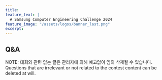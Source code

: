 ```yaml
---
title:
feature_text: |
  # Samsung Computer Engineering Challenge 2024
feature_image: "/assets/logos/banner_last.png"
excerpt:
---
```

## Q&A

NOTE: 대회와 관련 없는 글은 관리자에 의해 예고없이 임의 삭제될 수 있습니다.   
      Questions that are irrelevant or not related to the contest content can be deleted at will.

<script src="https://giscus.app/client.js"
        data-repo="cechallenge/cechallenge.github.io"
        data-repo-id="R_kgDOKCnhaw"
        data-category="Q&A"
        data-category-id="DIC_kwDOKCnha84Cgir1"
        data-mapping="pathname"
        data-strict="0"
        data-reactions-enabled="1"
        data-emit-metadata="0"
        data-input-position="bottom"
        data-theme="preferred_color_scheme"
        data-lang="ko"
        crossorigin="anonymous"
        async>
</script>
<div class="giscus">
</div> 

<!--
<script src="https://utteranc.es/client.js"
        repo="cechallenge/cechallenge.github.io"
        issue-term="pathname"
        theme="github-light"
        crossorigin="anonymous"
        async>
</script>
-->
